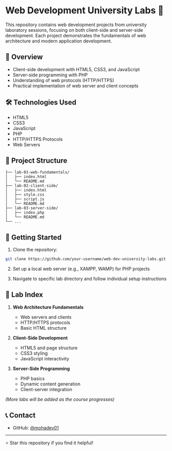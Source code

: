 # Web Development University Labs 🚀

This repository contains web development projects from university laboratory sessions, focusing on both client-side and server-side development. Each project demonstrates the fundamentals of web architecture and modern application development.

## 🎯 Overview

- Client-side development with HTML5, CSS3, and JavaScript
- Server-side programming with PHP
- Understanding of web protocols (HTTP/HTTPS)
- Practical implementation of web server and client concepts

## 🛠️ Technologies Used

- HTML5
- CSS3
- JavaScript
- PHP
- HTTP/HTTPS Protocols
- Web Servers

## 📂 Project Structure

```
├── lab-01-web-fundamentals/
│   ├── index.html
│   └── README.md
├── lab-02-client-side/
│   ├── index.html
│   ├── style.css
│   ├── script.js
│   └── README.md
├── lab-03-server-side/
│   ├── index.php
│   └── README.md
└── ...
```

## 🚀 Getting Started

1. Clone the repository:
```bash
git clone https://github.com/your-username/web-dev-university-labs.git
```

2. Set up a local web server (e.g., XAMPP, WAMP) for PHP projects

3. Navigate to specific lab directory and follow individual setup instructions

## 📝 Lab Index

1. **Web Architecture Fundamentals**
   - Web servers and clients
   - HTTP/HTTPS protocols
   - Basic HTML structure

2. **Client-Side Development**
   - HTML5 and page structure
   - CSS3 styling
   - JavaScript interactivity

3. **Server-Side Programming**
   - PHP basics
   - Dynamic content generation
   - Client-server integration

_(More labs will be added as the course progresses)_

## 📞 Contact

- GitHub: [@mohadev01](https://github.com/mohadev01)

---

⭐️ Star this repository if you find it helpful!
